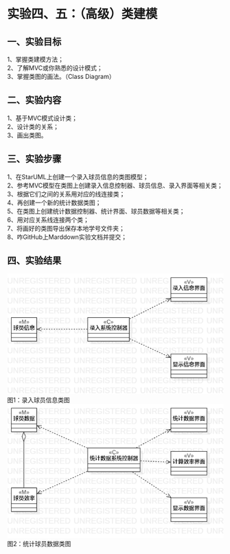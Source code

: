 # 实验四、五：（高级）类建模

## 一、实验目标 
1、掌握类建模方法；  
2、了解MVC或你熟悉的设计模式；  
3、掌握类图的画法。（Class Diagram）  

## 二、实验内容  
1、基于MVC模式设计类；  
2、设计类的关系；  
3、画出类图。  

## 三、实验步骤  
1、在StarUML上创建一个录入球员信息的类图模型；  
2、参考MVC模型在类图上创建录入信息控制器、球员信息、录入界面等相关类；  
3、根据它们之间的关系用对应的线连接类；  
4、再创建一个新的统计数据类图；  
5、在类图上创建统计数据控制器、统计界面、球员数据等相关类；  
6、用对应关系线连接两个类；  
7、将画好的类图导出保存本地学号文件夹；  
8、咋GitHub上Marddown实验文档并提交；  

## 四、实验结果  
![录入信息类图](./class1.png)  
图1：录入球员信息类图  
![统计数据类图](./class2.png)  
图2：统计球员数据类图
